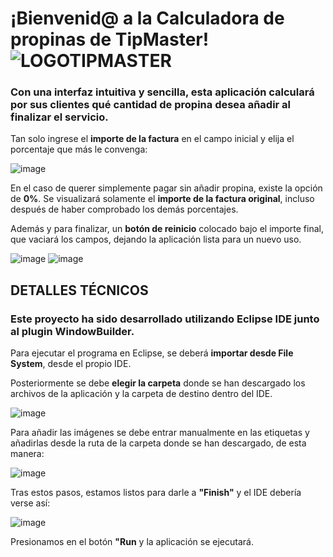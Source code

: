 <p align="center">
  
  # ¡Bienvenid@ a la Calculadora de propinas de TipMaster! ![LOGOTIPMASTER](https://github.com/Paatx/EntornosDesarrollo/assets/154462285/5126ac74-e10f-4df3-8362-a2aa5991963b)


### Con una interfaz intuitiva y sencilla, esta aplicación calculará por sus clientes qué cantidad de propina desea añadir al finalizar el servicio.


Tan solo ingrese el **importe de la factura** en el campo inicial y elija el porcentaje que más le convenga:




![image](https://github.com/Paatx/EntornosDesarrollo/assets/154462285/8a8d679a-738d-46e4-9790-ec91720be290)

En el caso de querer simplemente pagar sin añadir propina, existe la opción de **0%**. Se visualizará solamente el **importe de la factura original**, incluso después de haber comprobado los demás porcentajes.

Además y para finalizar, un **botón de reinicio** colocado bajo el importe final, que vaciará los campos, dejando la aplicación lista para un nuevo uso.

![image](https://github.com/Paatx/EntornosDesarrollo/assets/154462285/41893f12-cd1d-4981-8a75-c5b6b8b37dc0)            ![image](https://github.com/Paatx/EntornosDesarrollo/assets/154462285/b2bb5fea-e108-4f5e-8b50-06162eb69b72)


## DETALLES TÉCNICOS


### Este proyecto ha sido desarrollado utilizando Eclipse IDE junto al plugin WindowBuilder.

Para ejecutar el programa en Eclipse, se deberá **importar desde File System**, desde el propio IDE.

Posteriormente se debe **elegir la carpeta** donde se han descargado los archivos de la aplicación y la carpeta de destino dentro del IDE.


![image](https://github.com/Paatx/EntornosDesarrollo/assets/154462285/5083a9b2-c498-4f47-9596-efd183bf2674)

Para añadir las imágenes se debe entrar manualmente en las etiquetas y añadirlas desde la ruta de la carpeta donde se han descargado, de esta manera: 


![image](https://github.com/Paatx/EntornosDesarrollo/assets/154462285/25aa0b21-9273-41eb-9f6a-91431f1bbc06)




Tras estos pasos, estamos listos para darle a **"Finish"** y el IDE debería verse así: 

![image](https://github.com/Paatx/EntornosDesarrollo/assets/154462285/253b52b3-3a1a-42d7-a44c-c8d059399134)

Presionamos en el botón **"Run** y la aplicación se ejecutará.
</p>


